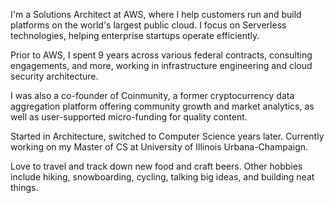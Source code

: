 I'm a Solutions Architect at AWS, where I help customers run and build platforms on the world's largest public cloud. I focus on Serverless technologies, helping enterprise startups operate efficiently.

Prior to AWS, I spent 9 years across various federal contracts, consulting engagements, and more, working in infrastructure engineering and cloud security architecture.

I was also a co-founder of Coinmunity, a former cryptocurrency data aggregation platform offering community growth and market analytics, as well as user-supported micro-funding for quality content.

Started in Architecture, switched to Computer Science years later. Currently working on my Master of CS at University of Illinois Urbana-Champaign.

Love to travel and track down new food and craft beers. Other hobbies include hiking, snowboarding, cycling, talking big ideas, and building neat things.
